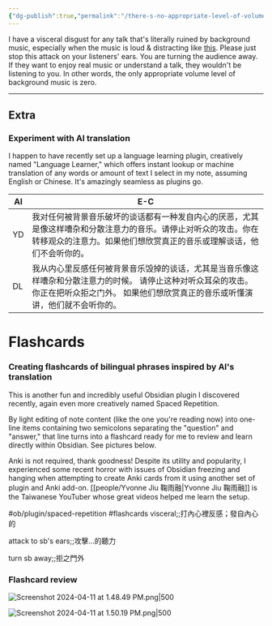 ```yaml
---
{"dg-publish":true,"permalink":"/there-s-no-appropriate-level-of-volume-for-background-music-for-a-talk/","noteIcon":"2"}
---
```


I have a visceral disgust for any talk that's literally ruined by background music, especially when the music is loud & distracting like [this](https://youtube.com/clip/UgkxnygUAYfDUaKOY6m3kZLcKbmbaCzn77tp?si=I7gaVwgKl-cB-IHS). Please just stop this attack on your listeners' ears. You are turning the audience away. If they want to enjoy real music or understand a talk, they wouldn't be listening to you. In other words, the only appropriate volume level of background music is zero.

---
## Extra
### Experiment with AI translation

I happen to have recently set up a language learning plugin, creatively named "Language Learner," which offers instant lookup or machine translation of any words or amount of text I select in my note, assuming English or Chinese. It's amazingly seamless as plugins go.

| AI  | E-C                                                                                              |
| --- | ------------------------------------------------------------------------------------------------ |
| YD  | 我对任何被背景音乐破坏的谈话都有一种发自内心的厌恶，尤其是像这样嘈杂和分散注意力的音乐。请停止对听众的攻击。你在转移观众的注意力。如果他们想欣赏真正的音乐或理解谈话，他们不会听你的。      |
| DL  | 我从内心里反感任何被背景音乐毁掉的谈话，尤其是当音乐像这样嘈杂和分散注意力的时候。 请停止这种对听众耳朵的攻击。 你正在把听众拒之门外。 如果他们想欣赏真正的音乐或听懂演讲，他们就不会听你的。 |

# Flashcards
### Creating flashcards of bilingual phrases inspired by AI's translation

This is another fun and incredibly useful Obsidian plugin I discovered recently, again even more creatively named Spaced Repetition.

By light editing of note content (like the one you're reading now) into one-line items containing two semicolons separating the "question" and "answer," that line turns into a flashcard ready for me to review and learn directly within Obsidian. See pictures below. 

Anki is not required, thank goodness! Despite its utility and popularity, I experienced some recent horror with issues of Obsidian freezing and hanging when attempting to create Anki cards from it using another set of plugin and Anki add-on. [[people/Yvonne Jiu 鞠雨融\|Yvonne Jiu 鞠雨融]] is the Taiwanese YouTuber whose great videos helped me learn the setup.

#ob/plugin/spaced-repetition
#flashcards 
visceral;;打內心裡反感；發自內心的
<!--SR:!2025-04-11,7,268-->
attack to sb's ears;;攻擊...的聽力
<!--SR:!2025-04-09,5,230-->
turn sb away;;拒之門外
<!--SR:!2025-04-15,11,270-->

### Flashcard review

![Screenshot 2024-04-11 at 1.48.49 PM.png|500](/img/user/_attachments/_OB/Screenshot%202024-04-11%20at%201.48.49%20PM.png)


![Screenshot 2024-04-11 at 1.50.19 PM.png|500](/img/user/_attachments/_OB/Screenshot%202024-04-11%20at%201.50.19%20PM.png)
